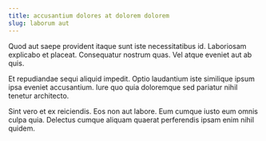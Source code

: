 ```yaml
---
title: accusantium dolores at dolorem dolorem
slug: laborum aut
---
```


Quod aut saepe provident itaque sunt iste necessitatibus id. Laboriosam explicabo et placeat. Consequatur nostrum quas. Vel atque eveniet aut ab quis.

Et repudiandae sequi aliquid impedit. Optio laudantium iste similique ipsum ipsa eveniet accusantium. Iure quo quia doloremque sed pariatur nihil tenetur architecto.

Sint vero et ex reiciendis. Eos non aut labore. Eum cumque iusto eum omnis culpa quia. Delectus cumque aliquam quaerat perferendis ipsam enim nihil quidem.
